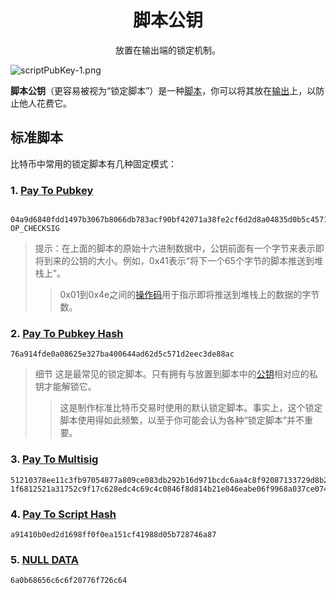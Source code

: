 # <center>脚本公钥<center>
<center>放置在输出端的锁定机制。</center>

![scriptPubKey-1.png](img/scriptPubKey-1.png)

**脚本公钥**（更容易被视为“锁定脚本”）是一种[脚本](../../../../Script/Script.md)，你可以将其放在[输出](../output.md)上，以防止他人花费它。

## 标准脚本
比特币中常用的锁定脚本有几种固定模式：

### 1. [Pay To Pubkey](../../../../Script/P2PK/P2PK.md)
```

04a9d6840fdd1497b3067b8066db783acf90bf42071a38fe2cf6d2d8a04835d0b5c45716d8d6012ab5d56c7824c39718f7bc7486d389cd0047f53785f9a63c0c9d OP_CHECKSIG
```
>提示：在上面的脚本的原始十六进制数据中，公钥前面有一个字节来表示即将到来的公钥的大小。例如，0x41表示“将下一个65个字节的脚本推送到堆栈上”。
>>0x01到0x4e之间的[操作码](https://en.bitcoin.it/wiki/Script#Constants)用于指示即将推送到堆栈上的数据的字节数。

### 2. [Pay To Pubkey Hash](../../../../Script/P2PKH/P2PKH.md)
```
76a914fde0a08625e327ba400644ad62d5c571d2eec3de88ac
```

>细节
这是最常见的锁定脚本。只有拥有与放置到脚本中的[公钥](../../../../Keys/Public%20Key/Public%20Key.md)相对应的私钥才能解锁它。
>>这是制作标准比特币交易时使用的默认锁定脚本。事实上，这个锁定脚本使用得如此频繁，以至于你可能会认为各种“锁定脚本”并不重要。

### 3. [Pay To Multisig](../../../../Script/P2MS/P2MS.md)
```
51210378ee11c3fb97054877a809ce083db292b16d971bcdc6aa4c8f92087133729d8b211283b5fbf5cc62d4399dfa1025c3e306295264494722c5085ceadadf129 1f6812521a31752c9f17c628edc4c69c4c0846f8d814b21e046eabe06f9968a037ce0741c7453ae
```

### 4. [Pay To Script Hash](../../../../Script/P2SH/P2SH.md)
```
a91410b0ed2d1698ff0f0ea151cf41988d05b728746a87
```

### 5. [NULL DATA](../../../../Script/NULL%20DATA/NULL%20DATA.md)
```
6a0b68656c6c6f20776f726c64
```

